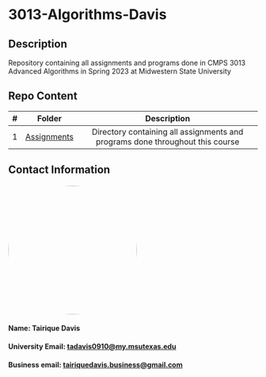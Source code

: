 # 3013-Algorithms-Davis

## Description

Repository containing all assignments and programs done in CMPS 3013 Advanced Algorithms in Spring 2023 at Midwestern State University

## Repo Content
| # | Folder | Description |
| :------: | :-----------: | :----------: |
|  1  | <a href = "https://github.com/Logicxrd/3013-Algorithms-Davis/tree/main/Assignments">Assignments</a>| Directory containing all assignments and programs done throughout this course |

## Contact Information

#### <img style="height:auto; border-radius:50%;" alt="" width="260" height="260" src="https://user-images.githubusercontent.com/108636715/213933685-0716066e-9792-4cc9-ba5e-1d0ae421d366.jpg">
#### Name: Tairique Davis
#### University Email: tadavis0910@my.msutexas.edu
#### Business email: tairiquedavis.business@gmail.com



